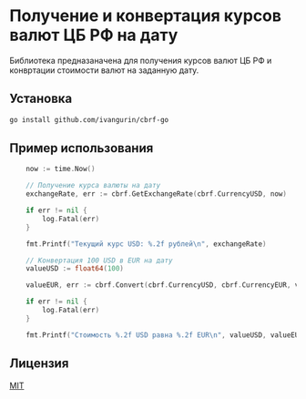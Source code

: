 # Получение и конвертация курсов валют ЦБ РФ на дату
Библиотека предназаначена для получения курсов валют ЦБ РФ и конвртации стоимости валют на заданную дату.

## Установка
```bash
go install github.com/ivangurin/cbrf-go 
```

## Пример использования
```go
    now := time.Now()

	// Получение курса валюты на дату
	exchangeRate, err := cbrf.GetExchangeRate(cbrf.CurrencyUSD, now)

	if err != nil {
		log.Fatal(err)
	}

	fmt.Printf("Текущий курс USD: %.2f рублей\n", exchangeRate)

	// Конвертация 100 USD в EUR на дату
	valueUSD := float64(100)

	valueEUR, err := cbrf.Convert(cbrf.CurrencyUSD, cbrf.CurrencyEUR, valueUSD, now)

	if err != nil {
		log.Fatal(err)
	}

	fmt.Printf("Стоимость %.2f USD равна %.2f EUR\n", valueUSD, valueEUR)
```

## Лицензия

[MIT](https://choosealicense.com/licenses/mit/)